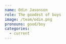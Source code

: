 ```yaml
---
name: Odin Jasonson
role: The goodest of boys
image: /team/odin.png
pronouns: good/boy
categories:
  - current
---
```

